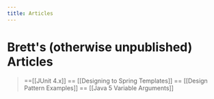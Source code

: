 ```yaml
---
title: Articles
---
```

# Brett's (otherwise unpublished) Articles
> ==[[JUnit 4.x]]
> == [[Designing to Spring Templates]] 
> == [[Design Pattern Examples]] 
> == [[Java 5 Variable Arguments]] 


